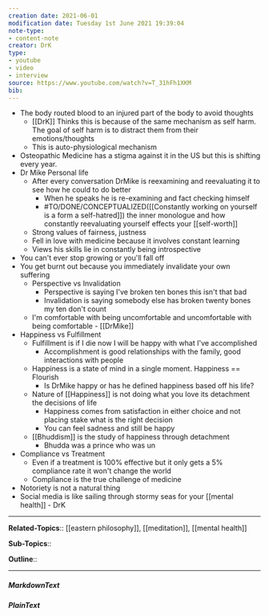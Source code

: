 ```yaml
---
creation date: 2021-06-01
modification date: Tuesday 1st June 2021 19:39:04
note-type: 
- content-note
creator: DrK
type: 
- youtube
- video
- interview
source: https://www.youtube.com/watch?v=T_31hFh1XKM
bib:
---
```


- The body routed blood to an injured part of the body to avoid thoughts
	- [[DrK]] Thinks this is because of the same mechanism as self harm. The goal of self harm is to distract them from their emotions/thoughts
	- This is auto-physiological mechanism 
- Osteopathic Medicine has a stigma against it in the US but this is shifting every year. 
- Dr Mike Personal life
	- After every conversation DrMike is reexamining and reevaluating it to see how he could to do better
		- When he speaks he is re-examining and fact checking himself
		-  #TO/DONE/CONCEPTUALIZED([[Constantly working on yourself is a form a self-hatred]]) the inner monologue and how constantly reevaluating yourself effects your [[self-worth]]
	- Strong values of fairness, justness
	- Fell in love with medicine because it involves constant learning
	- Views his skills lie in constantly being introspective
- You can't ever stop growing or you'll fall off
- You get burnt out because you immediately invalidate your own suffering
	- Perspective vs Invalidation
		- Perspective is saying I've broken ten bones this isn't that bad
		- Invalidation is saying somebody else has broken twenty bones my ten don't count
	- I'm comfortable with being uncomfortable and uncomfortable with being comfortable - [[DrMike]]
- Happiness vs Fulfillment
	- Fulfillment is if I die now I will be happy with what I've accomplished
		- Accomplishment is good relationships with the family, good interactions with people
	- Happiness is a state of mind in a single moment. Happiness == Flourish
		- Is DrMike happy or has he defined happiness based off his life?
	- Nature of [[Happiness]] is not doing what you love its detachment the decisions of life
		- Happiness comes from satisfaction in either choice and not placing stake what is the right decision
		- You can feel sadness and still be happy
	- [[Bhuddism]] is the study of happiness through detachment
		- Bhudda was a prince who was un
- Compliance vs Treatment
	- Even if a treatment is 100% effective but it only gets a 5% compliance rate it won't change the world
	- Compliance is the true challenge of medicine
- Notoriety is not a natural thing
- Social media is like sailing through stormy seas for your [[mental health]] - DrK


---

**Related-Topics**:: [[eastern philosophy]], [[meditation]], [[mental health]]
	
**Sub-Topics**::
	
**Outline**::

--- 
##### MarkdownText

##### PlainText


